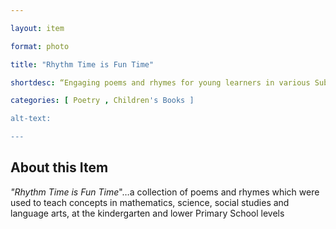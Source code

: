 ```yaml
--- 

layout: item 

format: photo 

title: "Rhythm Time is Fun Time"

shortdesc: “Engaging poems and rhymes for young learners in various Subjects, learning through Verse.”

categories: [ Poetry , Children's Books ]

alt-text:  

--- 
```


## About this Item 

_"Rhythm Time is Fun Time_"…a collection of poems and rhymes which were used to teach concepts in mathematics, science, social studies and language arts, at the kindergarten and lower Primary School levels
